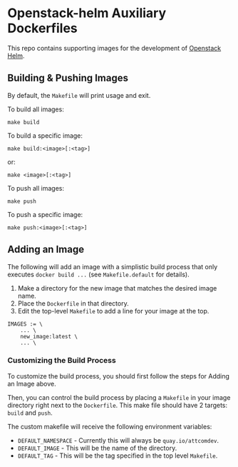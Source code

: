 # Openstack-helm Auxiliary Dockerfiles
This repo contains supporting images for the development of
[Openstack Helm](https://github.com/openstack/openstack-helm).

## Building & Pushing Images
By default, the `Makefile` will print usage and exit.

To build all images:

```
make build
```

To build a specific image:

```
make build:<image>[:<tag>]
```

or:

```
make <image>[:<tag>]
```

To push all images:

```
make push
```

To push a specific image:

```
make push:<image>[:<tag>]
```

## Adding an Image
The following will add an image with a simplistic build process that only
executes `docker build ...` (see `Makefile.default` for details).

1. Make a directory for the new image that matches the desired image name.
2. Place the `Dockerfile` in that directory.
3. Edit the top-level `Makefile` to add a line for your image at the top.

```make
IMAGES := \
	... \
	new_image:latest \
	... \

```

### Customizing the Build Process
To customize the build process, you should first follow the steps for Adding an
Image above.

Then, you can control the build process by placing a `Makefile` in your image
directory right next to the `Dockerfile`.  This make file should have 2
targets: `build` and `push`.

The custom makefile will receive the following environment variables:

- `DEFAULT_NAMESPACE` - Currently this will always be `quay.io/attcomdev`.
- `DEFAULT_IMAGE` - This will be the name of the directory.
- `DEFAULT_TAG` - This will be the tag specified in the top level `Makefile`.
